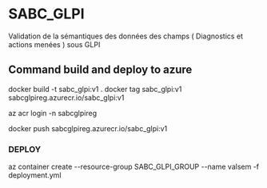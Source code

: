 # SABC_GLPI
Validation de la sémantiques des données des champs ( Diagnostics et actions menées ) sous GLPI

## Command build and deploy to azure
docker build -t sabc_glpi:v1 .
docker tag sabc_glpi:v1 sabcglpireg.azurecr.io/sabc_glpi:v1

az acr login -n sabcglpireg

docker push sabcglpireg.azurecr.io/sabc_glpi:v1

### DEPLOY
az container create --resource-group SABC_GLPI_GROUP --name valsem -f deployment.yml